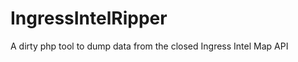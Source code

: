 IngressIntelRipper
==================

A dirty php tool to dump data from the closed Ingress Intel Map API
